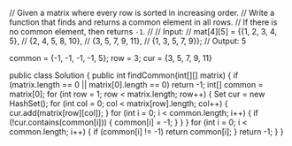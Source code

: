 // Given a matrix where every row is sorted in increasing order. 
// Write a function that finds and returns a common element in all rows. 
// If there is no common element, then returns `-1`. 
//
//    Input:
//    mat[4][5] = {{1, 2, 3, 4, 5},
//                 {2, 4, 5, 8, 10},
//                 {3, 5, 7, 9, 11},
//                 {1, 3, 5, 7, 9}};
//    Output: 5

common = {-1, -1, -1, -1, 5};
row = 3;
cur = {3, 5, 7, 9, 11}

public class Solution {
    public int findCommon(int[][] matrix) {
        if (matrix.length == 0 || matrix[0].length == 0) return -1;
        int[] common = matrix[0];
        for (int row = 1; row < matrix.length; row++) {
            Set<Integer> cur = new HashSet<Integer>();
            for (int col = 0; col < matrix[row].length; col++) {
                cur.add(matrix[row][col]);
            }
            for (int i = 0; i < common.length; i++) {
                if (!cur.contains(common[i])) {
                    common[i] = -1;
                }
            }
        }
        for (int i = 0; i < common.length; i++) {
            if (common[i] != -1) return common[i];
        }
        return -1;
    }
}
